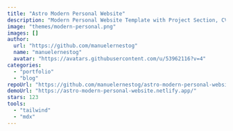 ```yaml
---
title: "Astro Modern Personal Website"
description: "Modern Personal Website Template with Project Section, CV Section, Paginated Blog, RSS Feed, SEO Friendly, Visual themes and Responsive Desing for Astro framework. Built with Astro, DaisyUI and Tailwind CSS."
image: "themes/modern-personal.png"
images: []
author:
  url: "https://github.com/manuelernestog"
  name: "manuelernestog"
  avatar: "https://avatars.githubusercontent.com/u/53962116?v=4"
categories:
  - "portfolio"
  - "blog"
repoUrl: "https://github.com/manuelernestog/astro-modern-personal-website"
demoUrl: "https://astro-modern-personal-website.netlify.app/"
stars: 123
tools:
  - "tailwind"
  - "mdx"
---
```

